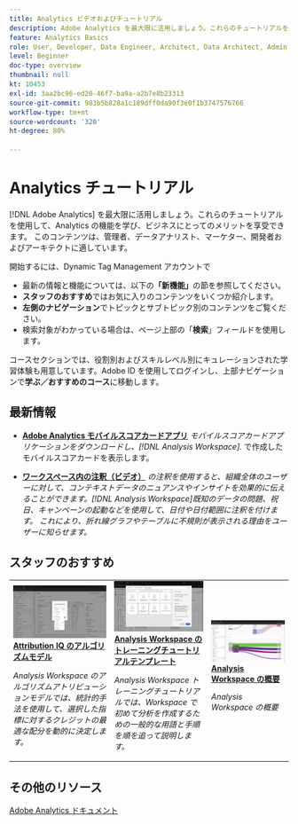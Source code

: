 ```yaml
---
title: Analytics ビデオおよびチュートリアル
description: Adobe Analytics を最大限に活用しましょう。これらのチュートリアルを使用して、Analytics の機能を学び、ビジネスにとってのメリットを享受できます。 このコンテンツは、管理者、データアナリスト、マーケター、開発者およびアーキテクトに適しています。
feature: Analytics Basics
role: User, Developer, Data Engineer, Architect, Data Architect, Admin, Leader
level: Beginner
doc-type: overview
thumbnail: null
kt: 10453
exl-id: 3aa2bc96-ed20-46f7-ba9a-a2b7e8b23313
source-git-commit: 983b5b828a1c189dff0da90f3e0f1b3747576766
workflow-type: tm+mt
source-wordcount: '320'
ht-degree: 80%

---
```




# Analytics チュートリアル

[!DNL Adobe Analytics] を最大限に活用しましょう。これらのチュートリアルを使用して、Analytics の機能を学び、ビジネスにとってのメリットを享受できます。 このコンテンツは、管理者、データアナリスト、マーケター、開発者およびアーキテクトに適しています。

開始するには、Dynamic Tag Management アカウントで

* 最新の情報と機能については、以下の&#x200B;**「新機能」**&#x200B;の節を参照してください。
* **スタッフのおすすめ**&#x200B;ではお気に入りのコンテンツをいくつか紹介します。
* **左側のナビゲーション**&#x200B;でトピックとサブトピック別のコンテンツをご覧ください。
* 検索対象がわかっている場合は、ページ上部の「**検索**」フィールドを使用します。

コースセクションでは、役割別およびスキルレベル別にキュレーションされた学習体験も用意しています。Adobe ID を使用してログインし、上部ナビゲーションで&#x200B;**学ぶ／おすすめのコース**&#x200B;に移動します。

<div id="whats-new-section">

## 最新情報

* **[Adobe Analytics モバイルスコアカードアプリ](additional-tools/analytics-dashboards/adobe-analytics-dashboards-in-app-experience.md)**
   *モバイルスコアカードアプリケーションをダウンロードし、[!DNL Analysis Workspace].* で作成したモバイルスコアカードを表示します。

* **[ワークスペース内の注釈（ビデオ）](analysis-workspace/navigating-workspace-projects/annotations-in-analysis-workspace.md)**
   *の注釈を使用すると、組織全体のユーザーに対して、コンテキストデータのニュアンスやインサイトを効果的に伝えることができます。[!DNL Analysis Workspace]既知のデータの問題、祝日、キャンペーンの起動などを使用して、日付や日付範囲に注釈を付けます。 これにより、折れ線グラフやテーブルに不規則が表示される理由をユーザーに知らせます。*

</div>

<div id="staff-picks-section">

## スタッフのおすすめ

<table>
<tr>
  <td>
    <a href="analysis-workspace/attribution-iq/algorithmic-model-in-attribution-iq.md">
      <img alt="Attribution IQ のアルゴリズムモデル" src="assets/36205.jpg" />
    </a>
    <div>
      <a href="analysis-workspace/attribution-iq/algorithmic-model-in-attribution-iq.md">
    <strong>Attribution IQ のアルゴリズムモデル</strong>
    </a>
    </div>
    <p>
    <em>Analysis Workspace のアルゴリズムアトリビューションモデルでは、統計的手法を使用して、選択した指標に対するクレジットの最適な配分を動的に決定します。</em>
    <p>
  </td>
   <td>
    <a href="analysis-workspace/navigating-workspace-projects/training-tutorial-template-in-analysis-workspace.md">
      <img alt="Analysis Workspace のトレーニングチュートリアルテンプレート" src="assets/33773.jpg" />
    </a>
    <div>
      <a href="analysis-workspace/navigating-workspace-projects/training-tutorial-template-in-analysis-workspace.md">
    <strong>Analysis Workspace のトレーニングチュートリアルテンプレート</strong>
    </a>
    </div>
    <p>
    <em>Analysis Workspace トレーニングチュートリアルでは、Workspace で初めて分析を作成するための一般的な用語と手順を順を追って説明します。</em>
    <p>
  </td>
  <td>
    <a href="analysis-workspace/analysis-workspace-basics/analysis-workspace-overview.md">
      <img alt="「Analysis Workspace の概要」ビデオのサムネール画像" src="assets/thumb_analysis-workspace-overview.png" />
    </a>
    <div>
      <a href="analysis-workspace/analysis-workspace-basics/analysis-workspace-overview.md">
    <strong>Analysis Workspace の概要</strong>
    </a>
    </div>
    <p>
    <em>Analysis Workspace の概要</em>
    <p>
  </td>
</tr>
</table>

</div>

## その他のリソース

[Adobe Analytics ドキュメント](https://experienceleague.adobe.com/docs/analytics.html?lang=ja)
